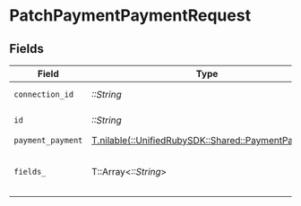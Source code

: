 # PatchPaymentPaymentRequest


## Fields

| Field                                                                                        | Type                                                                                         | Required                                                                                     | Description                                                                                  |
| -------------------------------------------------------------------------------------------- | -------------------------------------------------------------------------------------------- | -------------------------------------------------------------------------------------------- | -------------------------------------------------------------------------------------------- |
| `connection_id`                                                                              | *::String*                                                                                   | :heavy_check_mark:                                                                           | ID of the connection                                                                         |
| `id`                                                                                         | *::String*                                                                                   | :heavy_check_mark:                                                                           | ID of the Payment                                                                            |
| `payment_payment`                                                                            | [T.nilable(::UnifiedRubySDK::Shared::PaymentPayment)](../../models/shared/paymentpayment.md) | :heavy_minus_sign:                                                                           | N/A                                                                                          |
| `fields_`                                                                                    | T::Array<*::String*>                                                                         | :heavy_minus_sign:                                                                           | Comma-delimited fields to return                                                             |